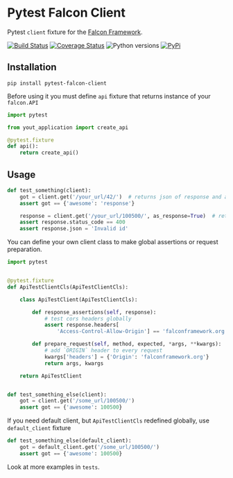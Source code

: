 Pytest Falcon Client
===
Pytest `client` fixture for the [Falcon Framework](https://github.com/falconry/falcon).

[![Build Status](https://travis-ci.org/cryptomaniac512/pytest-falcon-client.svg?branch=master)](https://travis-ci.org/cryptomaniac512/pytest-falcon-client)
[![Coverage Status](https://coveralls.io/repos/github/cryptomaniac512/pytest-falcon-client/badge.svg?branch=master)](https://coveralls.io/github/cryptomaniac512/pytest-falcon-client?branch=master)
![Python versions](https://img.shields.io/badge/python-3.4,%203.5,%203.6-blue.svg)
[![PyPi](https://img.shields.io/badge/PyPi-1.0.0-yellow.svg)](https://pypi.python.org/pypi/pytest-falcon-client)

## Installation

``` shell
pip install pytest-falcon-client
```

Before using it you must define `api` fixture that returns instance of your `falcon.API`

``` python
import pytest

from yout_application import create_api

@pytest.fixture
def api():
    return create_api()
```

## Usage

``` python
def test_something(client):
    got = client.get('/your_url/42/')  # returns json of response and automatically check response status code
    assert got == {'awesome': 'response'}

    response = client.get('/your_url/100500/', as_response=True)  # returns testing response object and skip status code check
    assert response.status_code == 400
    assert response.json = 'Invalid id'
```

You can define your own client class to make global assertions or request preparation.
``` python
import pytest


@pytest.fixture
def ApiTestClientCls(ApiTestClientCls):

    class ApiTestClient(ApiTestClientCls):

        def response_assertions(self, response):
            # test cors headers globally
            assert response.headers[
                'Access-Control-Allow-Origin'] == 'falconframework.org'

        def prepare_request(self, method, expected, *args, **kwargs):
            # add `ORIGIN` header to every request
            kwargs['headers'] = {'Origin': 'falconframework.org'}
            return args, kwargs

    return ApiTestClient


def test_something_else(client):
    got = client.get('/some_url/100500/')
    assert got == {'awesome': 100500}
```

If you need default client, but `ApiTestClientCls` redefined globally, use `default_client` fixture
``` python
def test_something_else(default_client):
    got = default_client.get('/some_url/100500/')
    assert got == {'awesome': 100500}
```

Look at more examples in `tests`.
